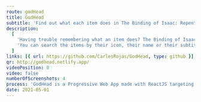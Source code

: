 ```yaml
---
route: godHead
title: GodHead
subtitle: 'Find out what each item does in The Binding of Isaac: Repentance.'
description:
  [
    'Having trouble remembering what an item does? The Binding of Isaac has more than a thousand of them, so it is not surprising. Use this app to quickly find out everything about them.',
    'You can search the items by their icon, their name or their subtitle.',
  ]
links: [{ url: https://github.com/CarlesRojas/GodHead, type: github }]
qr: http://godhead.netlify.app/
videoPosition: 0
video: false
numberOfScreenshots: 4
process: 'GodHead is a Progressive Web App made with ReactJS targeting mobile and desktop devices. You can add it as an app to your PC, Android, or iPhone by scanning this QR and adding the page to your Home Screen.'
date: 2021-05-01
---
```

